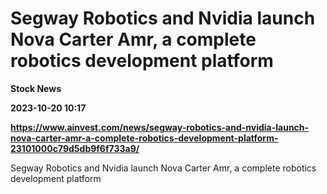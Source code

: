 # Segway Robotics and Nvidia launch Nova Carter Amr, a complete robotics development platform
**Stock News**

**2023-10-20 10:17**

**https://www.ainvest.com/news/segway-robotics-and-nvidia-launch-nova-carter-amr-a-complete-robotics-development-platform-23101000c79d5db9f6f733a9/**

Segway Robotics and Nvidia launch Nova Carter Amr, a complete robotics development platform